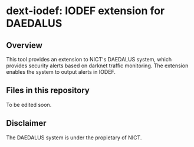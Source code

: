 # dext-iodef: IODEF extension for DAEDALUS

## Overview

This tool provides an extension to NICT's DAEDALUS system, which provides security alerts based on darknet traffic monitoring.
The extension enables the system to output alerts in IODEF.

## Files in this repository

To be edited soon.

## Disclaimer

The DAEDALUS system is under the propietary of NICT.

